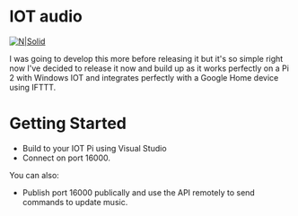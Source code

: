 ﻿# IOT audio

[![N|Solid](https://d353t7rt0g6j4y.cloudfront.net/blog/wp-content/uploads/2015/02/200px.png)](https://wade.one/)

I was going to develop this more before releasing it but it's so simple right now I've decided to release it now and build up as it works perfectly on a Pi 2 with Windows IOT and integrates perfectly with a Google Home device using IFTTT.

# Getting Started

  - Build to your IOT Pi using Visual Studio
  - Connect on port 16000.


You can also:
  - Publish port 16000 publically and use the API remotely to send commands to update music.
